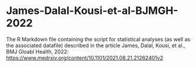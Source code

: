 # James-Dalal-Kousi-et-al-BJMGH-2022
The R Markdown file containing the script for statistical analyses (as well as the associated datafile) described in the article James, Dalal, Kousi, et al., BMJ Gloabl Health, 2022: https://www.medrxiv.org/content/10.1101/2021.08.21.21262401v2
